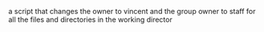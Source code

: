  a script that changes the owner to vincent and the group owner to staff for all the files and directories in the working director
